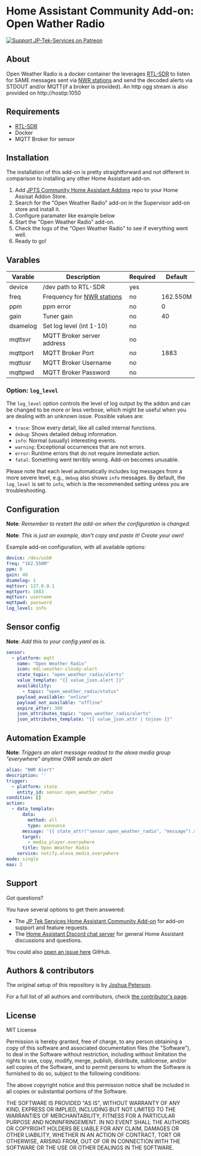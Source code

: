 # Home Assistant Community Add-on: Open Wather Radio
[![Support JP-Tek-Services on Patreon][patreon-shield]][patreon]


## About
Open Weather Radio is a docker container the leverages [RTL-SDR](https://amzn.to/3au9W0J) to listen for SAME messages sent via [NWR stations](https://www.weather.gov/nwr/station_listing) and send the decoded alerts via STDOUT and/or MQTT(if a broker is provided). An http ogg stream is also provided on http://hostip:1050


## Requirements
* [RTL-SDR](https://amzn.to/3au9W0J)
* Docker
* MQTT Broker for sensor


## Installation

The installation of this add-on is pretty straightforward and not different in
comparison to installing any other Home Assistant add-on.

1. Add [JPTS Community Home Assistant Addons](https://github.com/JP-Tek-Services/home_assistant_addons) repo to your Home Assisat Addon Store.
1. Search for the "Open Weather Radio" add-on in the Supervisor add-on store and install it.
1. Configure paramater like example below
1. Start the "Open Weather Radio" add-on.
1. Check the logs of the "Open Weather Radio" to see if everything went well.
1. Ready to go!

## Varables
| Varable | Description | Required | Default |
| ----------- | ----------- | ----------- | ----------- |
| device | /dev path to RTL-SDR | yes | |
| freq | Frequency for [NWR stations](https://www.weather.gov/nwr/station_listing) | no | 162.550M |
| ppm | ppm error | no | 0 |
| gain | Tuner gain | no | 40 |
| dsamelog | Set log level (int 1-10) | no | |
| mqttsvr | MQTT Broker server address | no | |
| mqttport | MQTT Broker Port | no | 1883 |
| mqttusr | MQTT Broker Username | no | |
| mqttpwd | MQTT Broker Password | no | |



### Option: `log_level`

The `log_level` option controls the level of log output by the addon and can
be changed to be more or less verbose, which might be useful when you are
dealing with an unknown issue. Possible values are:

- `trace`: Show every detail, like all called internal functions.
- `debug`: Shows detailed debug information.
- `info`: Normal (usually) interesting events.
- `warning`: Exceptional occurrences that are not errors.
- `error`:  Runtime errors that do not require immediate action.
- `fatal`: Something went terribly wrong. Add-on becomes unusable.

Please note that each level automatically includes log messages from a
more severe level, e.g., `debug` also shows `info` messages. By default,
the `log_level` is set to `info`, which is the recommended setting unless
you are troubleshooting.



## Configuration

**Note**: _Remember to restart the add-on when the configuration is changed._

**Note**: _This is just an example, don't copy and paste it! Create your own!_

Example add-on configuration, with all available options:

```yaml
device: /dev/usb0
freq: "162.550M"
ppm: 0
gain: 40
dsamelog: 1
mqttsvr: 127.0.0.1
mqttport: 1883
mqttusr: username
mqttpwd: password
log_level: info
```

## Sensor config
**Note**: _Add this to your config.yaml as is._
```yaml
sensor:
  - platform: mqtt
    name: "Open Weather Radio"
    icon: mdi:weather-cloudy-alert
    state_topic: "open_weather_radio/alerts"
    value_template: "{{ value_json.alert }}"
    availability:
      - topic: "open_weather_radio/status"
    payload_available: "online"
    payload_not_available: "offline"
    expire_after: 300
    json_attributes_topic: "open_weather_radio/alerts"
    json_attributes_template: "{{ value_json.attr | tojson }}"
```

## Automation Example
**Note**: _Triggers an alert message readout to the alexa media group "everywhere" anytime OWR sends an alert_
```yaml
alias: "NWR Alert"
description: ''
trigger:
  - platform: state
    entity_id: sensor.open_weather_radio
condition: []
action:
  - data_template:
      data:
        method: all
        type: announce
      message: '{{ state_attr("sensor.open_weather_radio", "message").split(".")[0] }}'
      target:
        - media_player.everywhere
      title: Open Weather Radio
    service: notify.alexa_media_everywhere
mode: single
max: 2
```


## Support

Got questions?

You have several options to get them answered:

- The [JP Tek Services Home Assistant Community Add-on][discord] for add-on
  support and feature requests.
- The [Home Assistant Discord chat server][discord-ha] for general Home
  Assistant discussions and questions.

You could also [open an issue here][issue] GitHub.



## Authors & contributors

The original setup of this repository is by [Joshua Peterson][jpeterson].

For a full list of all authors and contributors,
check [the contributor's page][contributors].



## License

MIT License

Permission is hereby granted, free of charge, to any person obtaining a copy
of this software and associated documentation files (the "Software"), to deal
in the Software without restriction, including without limitation the rights
to use, copy, modify, merge, publish, distribute, sublicense, and/or sell
copies of the Software, and to permit persons to whom the Software is
furnished to do so, subject to the following conditions:

The above copyright notice and this permission notice shall be included in all
copies or substantial portions of the Software.

THE SOFTWARE IS PROVIDED "AS IS", WITHOUT WARRANTY OF ANY KIND, EXPRESS OR
IMPLIED, INCLUDING BUT NOT LIMITED TO THE WARRANTIES OF MERCHANTABILITY,
FITNESS FOR A PARTICULAR PURPOSE AND NONINFRINGEMENT. IN NO EVENT SHALL THE
AUTHORS OR COPYRIGHT HOLDERS BE LIABLE FOR ANY CLAIM, DAMAGES OR OTHER
LIABILITY, WHETHER IN AN ACTION OF CONTRACT, TORT OR OTHERWISE, ARISING FROM,
OUT OF OR IN CONNECTION WITH THE SOFTWARE OR THE USE OR OTHER DEALINGS IN THE
SOFTWARE.

[contributors]: https://github.com/jpeterson37/addon-agentdvr/graphs/contributors
[discord-ha]: https://discord.gg/c5DvZ4e
[discord]: https://discord.gg/EXjEee3dnw
[jpeterson]: https://github.com/Jpeterson37
[issue]: https://github.com/JP-Tek-Services/addon-open-weather-radio/issues
[releases]: https://github.com/JP-Tek-Services/addon-open-weather-radio/releases
[maintenance-shield]: https://img.shields.io/maintenance/yes/2020.svg
[patreon-shield]: https://jpeterson37.github.io/patreon/patreon.png
[patreon]: https://www.patreon.com/jptekservices